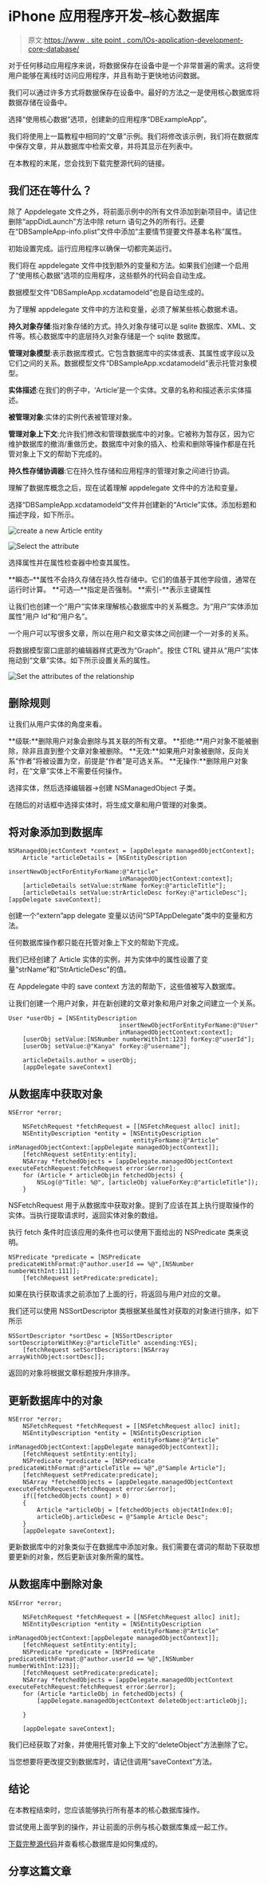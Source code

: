 # iPhone 应用程序开发–核心数据库

> 原文:[https://www . site point . com/IOs-application-development-core-database/](https://www.sitepoint.com/ios-application-development-core-database/)

对于任何移动应用程序来说，将数据保存在设备中是一个非常普遍的需求。这将使用户能够在离线时访问应用程序，并且有助于更快地访问数据。

我们可以通过许多方式将数据保存在设备中。最好的方法之一是使用核心数据库将数据存储在设备中。

选择“使用核心数据”选项，创建新的应用程序“DBExampleApp”。

我们将使用上一篇教程中相同的“文章”示例。我们将修改该示例，我们将在数据库中保存文章，并从数据库中检索文章，并将其显示在列表中。

在本教程的末尾，您会找到下载完整源代码的链接。

## 我们还在等什么？

除了 Appdelegate 文件之外，将前面示例中的所有文件添加到新项目中。请记住删除“appDidLaunch”方法中除 return 语句之外的所有行。还要在“DBSampleApp-info.plist”文件中添加“主要情节提要文件基本名称”属性。

初始设置完成。运行应用程序以确保一切都完美运行。

我们将在 appdelegate 文件中找到额外的变量和方法。如果我们创建一个启用了“使用核心数据”选项的应用程序，这些额外的代码会自动生成。

数据模型文件“DBSampleApp.xcdatamodeld”也是自动生成的。

为了理解 appdelegate 文件中的方法和变量，必须了解某些核心数据术语。

**持久对象存储**:指对象存储的方式。持久对象存储可以是 sqlite 数据库、XML、文件等。核心数据库中的底层持久对象存储是一个 sqlite 数据库。

**管理对象模型**:表示数据库模式。它包含数据库中的实体或表、其属性或字段以及它们之间的关系。数据模型文件“DBSampleApp.xcdatamodeld”表示托管对象模型。

**实体描述**:在我们的例子中，‘Article’是一个实体。文章的名称和描述表示实体描述。

**被管理对象**:实体的实例代表被管理对象。

**管理对象上下文**:允许我们修改和管理数据库中的对象。它被称为暂存区，因为它维护数据库的撤消/重做历史。数据库中对象的插入、检索和删除等操作都是在托管对象上下文的帮助下完成的。

**持久性存储协调器**:它在持久性存储和应用程序的管理对象之间进行协调。

理解了数据库概念之后，现在试着理解 appdelegate 文件中的方法和变量。

选择“DBSampleApp.xcdatamodeld”文件并创建新的“Article”实体。添加标题和描述字段，如下所示。

![create a new Article entity](../Images/6d5c05ee1a72d9f0c09482e2abb9c1dd.png)

![Select the attribute](../Images/8b98ac7949a7515a98f8be37ddcc4c93.png)

选择属性并在属性检查器中检查其属性。

**瞬态–**属性不会持久存储在持久性存储中。它们的值基于其他字段值，通常在运行时计算。
**可选—**指定是否强制。
**索引-**表示主键属性

让我们也创建一个“用户”实体来理解核心数据库中的关系概念。为“用户”实体添加属性“用户 Id”和“用户名”。

一个用户可以写很多文章，所以在用户和文章实体之间创建一个一对多的关系。

将数据模型窗口底部的编辑器样式更改为“Graph”。按住 CTRL 键并从“用户”实体拖动到“文章”实体。如下所示设置关系的属性。

![Set the attributes of the relationship](../Images/2f47604036db6dd3efcc66bf11759d27.png)

## 删除规则

让我们从用户实体的角度来看。

**级联:**删除用户对象会删除与其关联的所有文章。
**拒绝:**用户对象不能被删除，除非且直到整个文章对象被删除。
**无效:**如果用户对象被删除，反向关系“作者”将被设置为空，前提是“作者”是可选关系。
**无操作:**删除用户对象时，在“文章”实体上不需要任何操作。

选择实体，然后选择编辑器->创建 NSManagedObject 子类。

在随后的对话框中选择实体时，将生成文章和用户管理的对象类。

## 将对象添加到数据库

```
NSManagedObjectContext *context = [appDelegate managedObjectContext];
    Article *articleDetails = [NSEntityDescription
                               insertNewObjectForEntityForName:@"Article"
                               inManagedObjectContext:context];
    [articleDetails setValue:strName forKey:@"articleTitle"];
    [articleDetails setValue:strArticleDesc forKey:@"articleDesc"];
[appDelegate saveContext];
```

创建一个“extern”app delegate 变量以访问“SPTAppDelegate”类中的变量和方法。

任何数据库操作都只能在托管对象上下文的帮助下完成。

我们已经创建了 Article 实体的实例，并为实体中的属性设置了变量“strName”和“StrArticleDesc”的值。

在 Appdelegate 中的 save context 方法的帮助下，这些值被写入数据库。

让我们创建一个用户对象，并在新创建的文章对象和用户对象之间建立一个关系。

```
User *userObj = [NSEntityDescription
                               insertNewObjectForEntityForName:@"User"
                               inManagedObjectContext:context];
    [userObj setValue:[NSNumber numberWithInt:123] forKey:@"userId"];
    [userObj setValue:@"Kanya" forKey:@"username"];

    articleDetails.author = userObj;
    [appDelegate saveContext]
```

## 从数据库中获取对象

```
NSError *error;

    NSFetchRequest *fetchRequest = [[NSFetchRequest alloc] init];
    NSEntityDescription *entity = [NSEntityDescription
                                   entityForName:@"Article" inManagedObjectContext:[appDelegate managedObjectContext]];
    [fetchRequest setEntity:entity];
    NSArray *fetchedObjects = [appDelegate.managedObjectContext executeFetchRequest:fetchRequest error:&error];
    for (Article * articleObjin fetchedObjects) {
        NSLog(@"Title: %@", [articleObj valueForKey:@"articleTitle"]);
    }
```

NSFetchRequest 用于从数据库中获取对象。提到了应该在其上执行提取操作的实体。当执行提取请求时，返回实体对象的数组。

执行 fetch 条件时应该应用的条件也可以使用下面给出的 NSPredicate 类来说明。

```
NSPredicate *predicate = [NSPredicate predicateWithFormat:@"author.userId == %@",[NSNumber numberWithInt:111]];
    [fetchRequest setPredicate:predicate];
```

如果在执行获取请求之前添加了上面的行，将返回与用户对应的文章。

我们还可以使用 NSSortDescriptor 类根据某些属性对获取的对象进行排序，如下所示

```
NSSortDescriptor *sortDesc = [NSSortDescriptor sortDescriptorWithKey:@"articleTitle" ascending:YES];
    [fetchRequest setSortDescriptors:[NSArray arrayWithObject:sortDesc]];
```

返回的对象将根据文章标题按升序排序。

## 更新数据库中的对象

```
NSError *error;
    NSFetchRequest *fetchRequest = [[NSFetchRequest alloc] init];
    NSEntityDescription *entity = [NSEntityDescription
                                   entityForName:@"Article" inManagedObjectContext:[appDelegate managedObjectContext]];
    [fetchRequest setEntity:entity];
    NSPredicate *predicate = [NSPredicate predicateWithFormat:@"articleTitle == %@",@"Sample Article"];
    [fetchRequest setPredicate:predicate];
    NSArray *fetchedObjects = [appDelegate.managedObjectContext executeFetchRequest:fetchRequest error:&error];
    if([fetchedObjects count] > 0)
    {
        Article *articleObj = [fetchedObjects objectAtIndex:0];
        articleObj.articleDesc = @"Sample Article Desc";
    }
    [appDelegate saveContext];
```

更新数据库中的对象类似于在数据库中添加对象。我们需要在谓词的帮助下获取想要更新的对象，然后更新该对象所需的属性。

## 从数据库中删除对象

```
NSError *error;

    NSFetchRequest *fetchRequest = [[NSFetchRequest alloc] init];
    NSEntityDescription *entity = [NSEntityDescription
                                   entityForName:@"Article" inManagedObjectContext:[appDelegate managedObjectContext]];
    [fetchRequest setEntity:entity];
    NSPredicate *predicate = [NSPredicate predicateWithFormat:@"author.userId == %@",[NSNumber numberWithInt:123]];
    [fetchRequest setPredicate:predicate];
    NSArray *fetchedObjects = [appDelegate.managedObjectContext executeFetchRequest:fetchRequest error:&error];
    for (Article *articleObj in fetchedObjects) {
        [appDelegate.managedObjectContext deleteObject:articleObj];

    }

    [appDelegate saveContext];
```

我们已经获取了对象，并使用托管对象上下文的“deleteObject”方法删除了它。

当您想要将更改提交到数据库时，请记住调用“saveContext”方法。

## 结论

在本教程结束时，您应该能够执行所有基本的核心数据库操作。

尝试使用上面学到的操作，并让前面的示例与核心数据库集成一起工作。

[下载完整源代码](https://uploads.sitepoint.com/wp-content/uploads/2013/11/DBSampleApp.zip)并查看核心数据库是如何集成的。

## 分享这篇文章